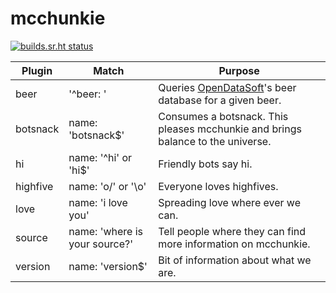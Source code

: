 # mcchunkie

[![builds.sr.ht status](https://builds.sr.ht/~qbit/mcchunkie.svg)](https://builds.sr.ht/~qbit/mcchunkie?)

| Plugin   | Match                         | Purpose                                                                                                                                |
|----------|-------------------------------|----------------------------------------------------------------------------------------------------------------------------------------|
| beer     | '^beer: '                     | Queries [OpenDataSoft](https://public-us.opendatasoft.com/explore/dataset/open-beer-database/table/)'s beer database for a given beer. |
| botsnack | name: 'botsnack$'             | Consumes a botsnack. This pleases mcchunkie and brings balance to the universe.                                                        |
| hi       | name: '^hi' or 'hi$'          | Friendly bots say hi.                                                                                                                  |
| highfive | name: 'o/' or '\o'            | Everyone loves highfives.                                                                                                              |
| love     | name: 'i love you'            | Spreading love where ever we can.                                                                                                      |
| source   | name: 'where is your source?' | Tell people where they can find more information on mcchunkie.                                                                         |
| version  | name: 'version$'              | Bit of information about what we are.                                                                                                  |


